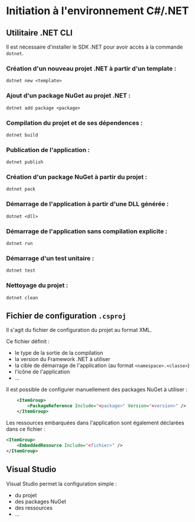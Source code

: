 # Initiation à l'environnement C#/.NET

## Utilitaire .NET CLI

Il est nécessaire d'installer le SDK .NET pour avoir accès à la commande `dotnet`.

### Création d'un nouveau projet .NET à partir d'un template :

```
dotnet new <template>
```

### Ajout d'un package NuGet au projet .NET :

```
dotnet add package <package>
```

### Compilation du projet et de ses dépendences :

```
dotnet build
```

### Publication de l'application :

```
dotnet publish
```

### Création d'un package NuGet à partir du projet :

```
dotnet pack
```

### Démarrage de l'application à partir d'une DLL générée :

```
dotnet <dll>
```

### Démarrage de l'application sans compilation explicite :

```
dotnet run
```

### Démarrage d'un test unitaire :

```
dotnet test
```

### Nettoyage du projet :

```
dotnet clean
```

## Fichier de configuration `.csproj`

Il s'agit du fichier de configuration du projet au format XML.

Ce fichier définit :
- le type de la sortie de la compilation
- la version du Framework .NET à utiliser
- la cible de démarrage de l'application (au format `<namespace>.<classe>`)
- l'icône de l'application
- ...

Il est possible de configurer manuellement des packages NuGet à utiliser :

```xml
	<ItemGroup>
		<PackageReference Include="<package>" Version="<version>" />
	</ItemGroup>
```

Les ressources embarquées dans l'application sont également déclarées dans ce fichier :

```xml
<ItemGroup>
    <EmbeddedResource Include="<fichier>" />
</ItemGroup>
```

## Visual Studio

Visual Studio permet la configuration simple :
- du projet
- des packages NuGet
- des ressources
- ...
